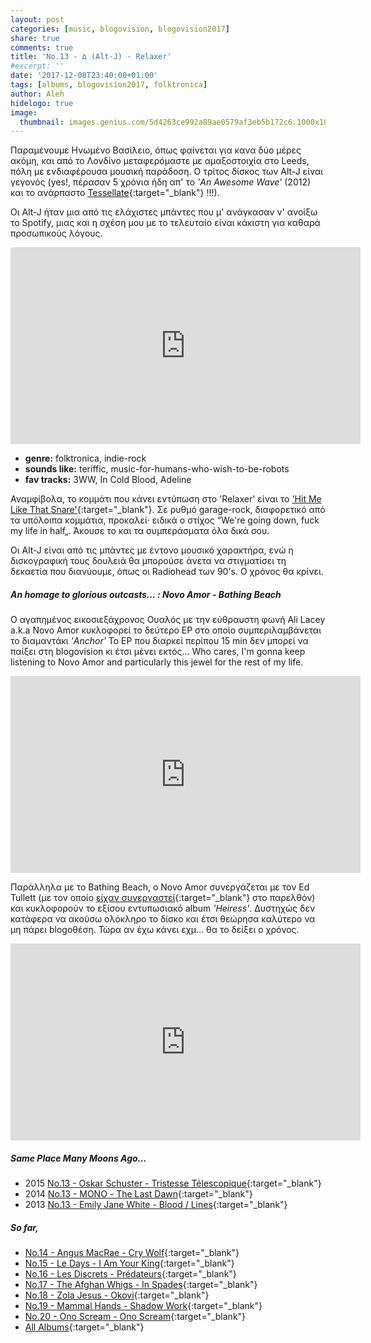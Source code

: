 ```yaml
---
layout: post
categories: [music, blogovision, blogovision2017]
share: true
comments: true
title: 'No.13 - ∆ (Alt-J) - Relaxer'
#excerpt: ''
date: '2017-12-08T23:40:00+01:00'
tags: [albums, blogovision2017, folktronica]
author: Aleh
hidelogo: true
image:
  thumbnail: images.genius.com/5d4263ce992a89ae0579af3eb5b172c6.1000x1000x1.jpg
---
```

Παραμένουμε Ηνωμένο Βασίλειο, όπως φαίνεται για κανα δύο μέρες ακόμη, και από το Λονδίνο μεταφερόμαστε με αμαξοστοιχία στο Leeds, πόλη με ενδιαφέρουσα μουσική παράδοση. Ο τρίτος δίσκος των Alt-J είναι γεγονός (yes!, πέρασαν 5 χρόνια ήδη απ' το *'An Awesome Wave'* (2012) και το ανάρπαστο [Tessellate](https://www.youtube.com/watch?v=Qg6BwvDcANg){:target="_blank"} !!!). 

Οι Alt-J ήταν μια από τις ελάχιστες μπάντες που μ' ανάγκασαν ν' ανοίξω το Spotify, μιας και η σχέση μου με το τελευταίο είναι κάκιστη για καθαρά προσωπικούς λόγους.

<iframe class="invisible center" width="560" height="315" src="https://www.youtube.com/embed/rP0uuI80wuY?rel=0" frameborder="0" gesture="media" allow="encrypted-media" allowfullscreen></iframe>

* **genre:** folktronica, indie-rock
* **sounds like:** teriffic, music-for-humans-who-wish-to-be-robots
* **fav tracks:** 3WW, In Cold Blood, Adeline

Αναμφίβολα, το κομμάτι που κάνει εντύπωση στο 'Relaxer' είναι το ['Hit Me Like That Snare'](https://www.youtube.com/watch?v=sXQVj2mQS5I){:target="_blank"}. Σε ρυθμό garage-rock, διαφορετικό από τα υπόλοιπα κομμάτια, προκαλεί· ειδικά ο στίχος &#8220;<span class="inline-quote">We're going down, fuck my life in half</span>&#8222;. Άκουσε το και τα συμπεράσματα όλα δικά σου.

Οι Alt-J είναι από τις μπάντες με έντονο μουσικό χαρακτήρα, ενώ η δισκογραφική τους δουλειά θα μπορούσε άνετα να στιγματίσει τη δεκαετία που διανύουμε, όπως οι Radiohead των 90's. Ο χρόνος θα κρίνει.

<div class="text-divider"></div>

##### <i class="fa fa-hand-o-right"></i> An homage to glorious outcasts... : Novo Amor - Bathing Beach
Ο αγαπημένος εικοσιεξάχρονος Ουαλός με την εύθραυστη φωνή Ali Lacey a.k.a Novo Amor κυκλοφορεί το δεύτερο EP στο οποίο συμπεριλαμβάνεται το διαμαντάκι *'Anchor'* To EP που διαρκεί περίπου 15 min δεν μπορεί να παίξει στη blogovision κι έτσι μένει εκτός... Who cares, I'm gonna keep listening to Novo Amor and particularly this jewel for the rest of my life.

<iframe class="invisible center" width="560" height="315" src="https://www.youtube.com/embed/OmKAn8rNbKg?rel=0" frameborder="0" gesture="media" allow="encrypted-media" allowfullscreen></iframe>

Παράλληλα με το Bathing Beach, o Novo Amor συνεργάζεται με τον Ed Tullett (με τον οποίο [είχαν συνεργαστεί](https://www.youtube.com/watch?v=NmPjzQ_ne2I){:target="_blank"} στο παρελθόν) και κυκλοφορούν το εξίσου εντυπωσιακό album *'Heiress'*. Δυστηχώς δεν κατάφερα να ακούσω ολόκληρο το δίσκο και έτσι θεώρησα καλύτερο να μη πάρει blogoθέση. Τώρα αν έχω κάνει εχμ... θα το δείξει ο χρόνος.

<iframe class="invisible center" width="560" height="315" src="https://www.youtube.com/embed/AK75VFQQA40?rel=0" frameborder="0" gesture="media" allow="encrypted-media" allowfullscreen></iframe>

##### <i class="fa fa-hand-o-right"></i> Same Place Many Moons Ago...

* 2015 [No.13 - Oskar Schuster - Tristesse Télescopique](/music/blogovision/blogovision2015/blogovision2015-no13){:target="_blank"}
* 2014 [No.13 - MΟΝΟ - The Last Dawn](/music/blogovision/blogovision2014/blogovision2014-no13){:target="_blank"}
* 2013 [No.13 - Emily Jane White - Blood / Lines](/music/blogovision/blogovision2013/blogovision2013-no13){:target="_blank"}

##### <i class="fa fa-hand-o-right"></i> So far,

* [No.14 - Angus MacRae - Cry Wolf](/music/blogovision/blogovision2017/no14){:target="_blank"}
* [No.15 - Le Days - I Am Your King](/music/blogovision/blogovision2017/no15){:target="_blank"}
* [No.16 - Les Discrets - Prédateurs](/music/blogovision/blogovision2017/no16){:target="_blank"}
* [No.17 - The Afghan Whigs - In Spades](/music/blogovision/blogovision2017/no17){:target="_blank"}
* [No.18 - Zola Jesus - Okovi](/music/blogovision/blogovision2017/no18){:target="_blank"}
* [No.19 - Mammal Hands - Shadow Work](/music/blogovision/blogovision2017/no19){:target="_blank"}
* [No.20 - Ono Scream - Ono Scream](/music/blogovision/blogovision2017/no20){:target="_blank"}
* [All Albums](/music/albums/2017){:target="_blank"}